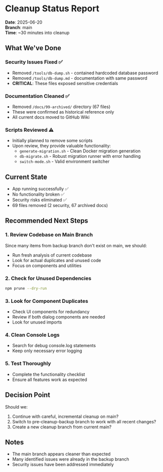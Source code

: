 # Cleanup Status Report

**Date**: 2025-06-20  
**Branch**: main  
**Time**: ~30 minutes into cleanup

## What We've Done

### Security Issues Fixed ✅
- Removed `/tools/db-dump.sh` - contained hardcoded database password
- Removed `/tools/db-dump.md` - documentation with same password
- **CRITICAL**: These files exposed sensitive credentials

### Documentation Cleaned ✅
- Removed `/docs/99-archived/` directory (67 files)
- These were confirmed as historical reference only
- All current docs moved to GitHub Wiki

### Scripts Reviewed ⚠️
- Initially planned to remove some scripts
- Upon review, they provide valuable functionality:
  - `generate-migration.sh` - Clean Docker migration generation
  - `db-migrate.sh` - Robust migration runner with error handling
  - `switch-mode.sh` - Valid environment switcher

## Current State

- App running successfully ✅
- No functionality broken ✅
- Security risks eliminated ✅
- 69 files removed (2 security, 67 archived docs)

## Recommended Next Steps

### 1. Review Codebase on Main Branch
Since many items from backup branch don't exist on main, we should:
- Run fresh analysis of current codebase
- Look for actual duplicates and unused code
- Focus on components and utilities

### 2. Check for Unused Dependencies
```bash
npm prune --dry-run
```

### 3. Look for Component Duplicates
- Check UI components for redundancy
- Review if both dialog components are needed
- Look for unused imports

### 4. Clean Console Logs
- Search for debug console.log statements
- Keep only necessary error logging

### 5. Test Thoroughly
- Complete the functionality checklist
- Ensure all features work as expected

## Decision Point

Should we:
1. Continue with careful, incremental cleanup on main?
2. Switch to pre-cleanup-backup branch to work with all recent changes?
3. Create a new cleanup branch from current main?

## Notes
- The main branch appears cleaner than expected
- Many identified issues were already in the backup branch
- Security issues have been addressed immediately